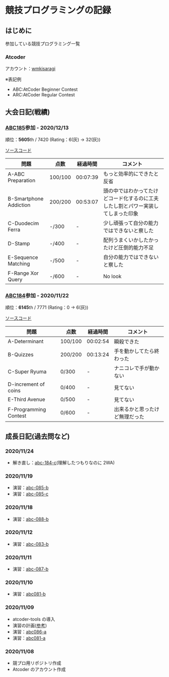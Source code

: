 # 競技プログラミングの記録

## はじめに

参加している競技プログラミング一覧

### Atcoder

アカウント：[wmkisaragi](https://atcoder.jp/users/wmkisaragi)

※表記例

- ABC:AtCoder Beginner Contest
- ARC:AtCoder Regular Contest

## 大会日記(戦績)

### [ABC185](https://atcoder.jp/contests/abc185)参加 - 2020/12/13

順位：**5605**th / 7420 (Rating：6(灰) -> 32(灰))

[ソースコード](./atcoder/abc185)

| 問題                   | 点数    | 経過時間 | コメント                                                                         |
| ---------------------- | ------- | -------- | -------------------------------------------------------------------------------- |
| A-ABC Preparation      | 100/100 | 00:07:39 | もっと効率的にできたと反省                                                       |
| B-Smartphone Addiction | 200/200 | 00:53:07 | 頭の中ではわかってたけどコード化するのに工夫したし割とパワー実装してしまった印象 |
| C-Duodecim Ferra       | -/300   | -        | 少し頑張って自分の能力ではできないと察した                                       |
| D-Stamp                | -/400   | -        | 配列うまくいかしたかったけど圧倒的能力不足                                       |
| E-Sequence Matching    | -/500   | -        | 自分の能力ではできないと察した                                                   |
| F-Range Xor Query      | -/600   | -        | No look                                                                          |

### [ABC184](https://atcoder.jp/contests/abc184)参加 - 2020/11/22

順位：**6145**th / 7771 (Rating：0 -> 6(灰))

[ソースコード](./atcoder/abc184)

| 問題                  | 点数    | 経過時間 | コメント                       |
| --------------------- | ------- | -------- | ------------------------------ |
| A-Determinant         | 100/100 | 00:02:54 | 瞬殺できた                     |
| B-Quizzes             | 200/200 | 00:13:24 | 手を動かしてたら終わった       |
| C-Super Ryuma         | 0/300   | -        | ナニコレで手が動かない         |
| D-increment of coins  | 0/400   | -        | 見てない                       |
| E-Third Avenue        | 0/500   | -        | 見てない                       |
| F-Programming Contest | 0/600   | -        | 出来るかと思ったけど無理だった |

## 成長日記(過去問など)

### 2020/11/24

- 解き直し：[abc-184-c](https://atcoder.jp/contests/abc184/tasks/abc184_c)(理解したつもりなのに 2WA)

### 2020/11/19

- 演習：[abc-085-b](https://atcoder.jp/contests/abc085/tasks/abc085_b)
- 演習：[abc-085-c](https://atcoder.jp/contests/abc085/tasks/abc085_c)

### 2020/11/18

- 演習：[abc-088-b](https://atcoder.jp/contests/abc088/tasks/abc088_b)

### 2020/11/12

- 演習：[abc-083-b](https://atcoder.jp/contests/abc083/tasks/abc083_b)

### 2020/11/11

- 演習：[abc-087-b](https://atcoder.jp/contests/abc087/tasks/abc087_b)

### 2020/11/10

- 演習：[abc081-b](https://atcoder.jp/contests/abc081/tasks/abc081_b)

### 2020/11/09

- atcoder-tools の導入
- 演習の計画([参考](https://qiita.com/0x841/items/0ce887c86cf081312a08#))
- 演習：[abc086-a](https://atcoder.jp/contests/abc086/tasks/abc086_a)
- 演習：[abc081-a](https://atcoder.jp/contests/abc081/tasks/abc081_a)

### 2020/11/08

- 競プロ用リポジトリ作成
- Atcoder のアカウント作成
